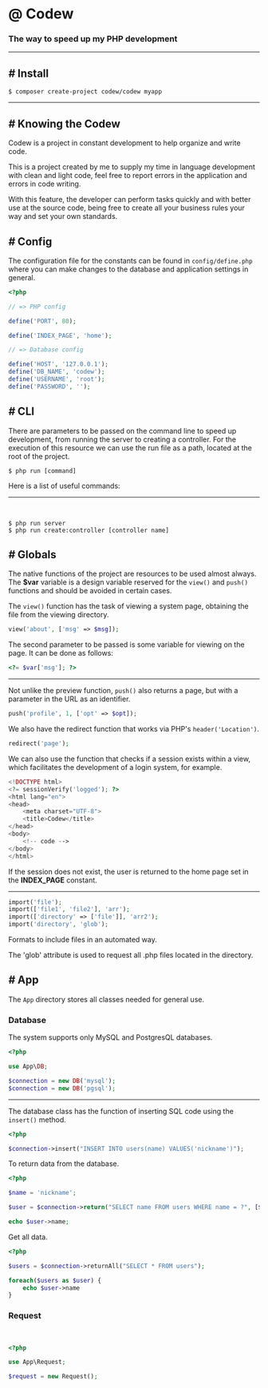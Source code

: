# @ Codew
### The way to speed up my PHP development

---

## _#_ Install

```
$ composer create-project codew/codew myapp
```

---

## _#_ Knowing the Codew

Codew is a project in constant development to help organize and write code.

This is a project created by me to supply my time in language development with clean and light code, feel free to report errors in the application and errors in code writing.

With this feature, the developer can perform tasks quickly and with better use at the source code, being free to create all your business rules your way and set your own standards. 

## _#_ Config

The configuration file for the constants can be found in ```config/define.php``` where you can make changes to the database and application settings in general.

```php
<?php

// => PHP config

define('PORT', 80);

define('INDEX_PAGE', 'home');

// => Database config

define('HOST', '127.0.0.1');
define('DB_NAME', 'codew');
define('USERNAME', 'root');
define('PASSWORD', '');
```

## _#_ CLI

There are parameters to be passed on the command line to speed up development, from running the server to creating a controller. For the execution of this resource we can use the run file as a path, located at the root of the project.

```
$ php run [command]
```

Here is a list of useful commands:

---

<br>

```
$ php run server
$ php run create:controller [controller name]
```

## _#_ Globals

The native functions of the project are resources to be used almost always. The __$var__ variable is a design variable reserved for the ```view()``` and ```push()``` functions and should be avoided in certain cases.

The ```view()``` function has the task of viewing a system page, obtaining the file from the viewing directory.

```php
view('about', ['msg' => $msg]);
```

The second parameter to be passed is some variable for viewing on the page.
It can be done as follows:

```php
<?= $var['msg']; ?>
```

---

Not unlike the preview function, ```push()``` also returns a page, but with a parameter in the URL as an identifier.

```php
push('profile', 1, ['opt' => $opt]);
```

We also have the redirect function that works via PHP's ```header('Location')```.

```php
redirect('page');
```

We can also use the function that checks if a session exists within a view, which facilitates the development of a login system, for example.

```php
<!DOCTYPE html>
<?= sessionVerify('logged'); ?>
<html lang="en">
<head>
    <meta charset="UTF-8">
    <title>Codew</title>
</head>
<body>
    <!-- code -->
</body>
</html>
```

If the session does not exist, the user is returned to the home page set in the __INDEX_PAGE__ constant.

---

```php
import('file');
import(['file1', 'file2'], 'arr');
import(['directory' => ['file']], 'arr2');
import('directory', 'glob');
```

Formats to include files in an automated way.

The 'glob' attribute is used to request all .php files located in the directory.

## _#_ App

The ```App``` directory stores all classes needed for general use.

### __Database__

The system supports only MySQL and PostgresQL databases.

```php
<?php

use App\DB;

$connection = new DB('mysql');
$connection = new DB('pgsql');
```

---

The database class has the function of inserting SQL code using the ```insert()``` method.

```php
<?php

$connection->insert("INSERT INTO users(name) VALUES('nickname')");
```

To return data from the database.

```php
<?php

$name = 'nickname';

$user = $connection->return("SELECT name FROM users WHERE name = ?", [$name]);

echo $user->name;
```

Get all data.

```php
<?php

$users = $connection->returnAll("SELECT * FROM users");

foreach($users as $user) {
    echo $user->name
}
```

### __Request__

<br>

```php
<?php

use App\Request;

$request = new Request();
```